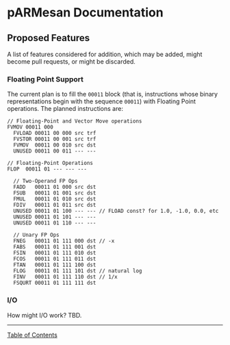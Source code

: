 # pARMesan Documentation

## Proposed Features

A list of features considered for addition, which may be added, might become pull requests, or might be discarded.

### Floating Point Support
The current plan is to fill the `00011` block (that is, instructions whose binary representations begin with the sequence `00011`) with Floating Point operations. The planned instructions are:
```
// Floating-Point and Vector Move operations
FVMOV 00011 000
  FVLOAD 00011 00 000 src trf
  FVSTOR 00011 00 001 src trf
  FVMOV  00011 00 010 src dst
  UNUSED 00011 00 011 --- ---

// Floating-Point Operations
FLOP  00011 01 --- --- --- 

  // Two-Operand FP Ops
  FADD   00011 01 000 src dst
  FSUB   00011 01 001 src dst
  FMUL   00011 01 010 src dst
  FDIV   00011 01 011 src dst
  UNUSED 00011 01 100 --- --- // FLOAD const? for 1.0, -1.0, 0.0, etc
  UNUSED 00011 01 101 --- ---
  UNUSED 00011 01 110 --- ---

  // Unary FP Ops
  FNEG   00011 01 111 000 dst // -x
  FABS   00011 01 111 001 dst
  FSIN   00011 01 111 010 dst
  FCOS   00011 01 111 011 dst
  FTAN   00011 01 111 100 dst
  FLOG   00011 01 111 101 dst // natural log
  FINV   00011 01 111 110 dst // 1/x
  FSQURT 00011 01 111 111 dst
```

### I/O

How might I/O work? TBD.


---

[Table of Contents](index.md)